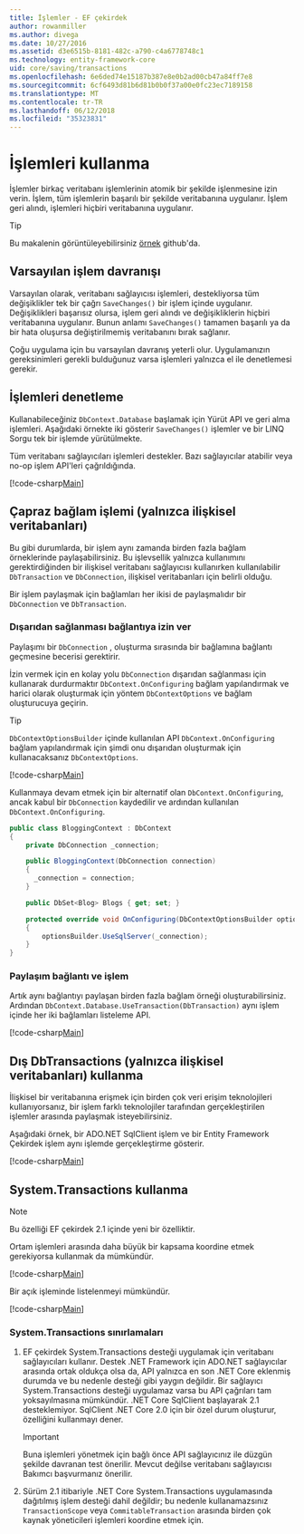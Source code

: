 ```yaml
---
title: İşlemler - EF çekirdek
author: rowanmiller
ms.author: divega
ms.date: 10/27/2016
ms.assetid: d3e6515b-8181-482c-a790-c4a6778748c1
ms.technology: entity-framework-core
uid: core/saving/transactions
ms.openlocfilehash: 6e6ded74e15187b387e8e0b2ad00cb47a84ff7e8
ms.sourcegitcommit: 6cf6493d81b6d81b0b0f37a00e0fc23ec7189158
ms.translationtype: MT
ms.contentlocale: tr-TR
ms.lasthandoff: 06/12/2018
ms.locfileid: "35323831"
---
```

# <a name="using-transactions"></a>İşlemleri kullanma

İşlemler birkaç veritabanı işlemlerinin atomik bir şekilde işlenmesine izin verin. İşlem, tüm işlemlerin başarılı bir şekilde veritabanına uygulanır. İşlem geri alındı, işlemleri hiçbiri veritabanına uygulanır.

> [!TIP]  
> Bu makalenin görüntüleyebilirsiniz [örnek](https://github.com/aspnet/EntityFramework.Docs/tree/master/samples/core/Saving/Saving/Transactions/) github'da.

## <a name="default-transaction-behavior"></a>Varsayılan işlem davranışı

Varsayılan olarak, veritabanı sağlayıcısı işlemleri, destekliyorsa tüm değişiklikler tek bir çağrı `SaveChanges()` bir işlem içinde uygulanır. Değişiklikleri başarısız olursa, işlem geri alındı ve değişikliklerin hiçbiri veritabanına uygulanır. Bunun anlamı `SaveChanges()` tamamen başarılı ya da bir hata oluşursa değiştirilmemiş veritabanını bırak sağlanır.

Çoğu uygulama için bu varsayılan davranış yeterli olur. Uygulamanızın gereksinimleri gerekli bulduğunuz varsa işlemleri yalnızca el ile denetlemesi gerekir.

## <a name="controlling-transactions"></a>İşlemleri denetleme

Kullanabileceğiniz `DbContext.Database` başlamak için Yürüt API ve geri alma işlemleri. Aşağıdaki örnekte iki gösterir `SaveChanges()` işlemler ve bir LINQ Sorgu tek bir işlemde yürütülmekte.

Tüm veritabanı sağlayıcıları işlemleri destekler. Bazı sağlayıcılar atabilir veya no-op işlem API'leri çağrıldığında.

[!code-csharp[Main](../../../samples/core/Saving/Saving/Transactions/ControllingTransaction/Sample.cs?name=Transaction&highlight=3,17,18,19)]

## <a name="cross-context-transaction-relational-databases-only"></a>Çapraz bağlam işlemi (yalnızca ilişkisel veritabanları)

Bu gibi durumlarda, bir işlem aynı zamanda birden fazla bağlam örneklerinde paylaşabilirsiniz. Bu işlevsellik yalnızca kullanımını gerektirdiğinden bir ilişkisel veritabanı sağlayıcısı kullanırken kullanılabilir `DbTransaction` ve `DbConnection`, ilişkisel veritabanları için belirli olduğu.

Bir işlem paylaşmak için bağlamları her ikisi de paylaşmalıdır bir `DbConnection` ve `DbTransaction`.

### <a name="allow-connection-to-be-externally-provided"></a>Dışarıdan sağlanması bağlantıya izin ver

Paylaşımı bir `DbConnection` , oluşturma sırasında bir bağlamına bağlantı geçmesine becerisi gerektirir.

İzin vermek için en kolay yolu `DbConnection` dışarıdan sağlanması için kullanarak durdurmaktır `DbContext.OnConfiguring` bağlam yapılandırmak ve harici olarak oluşturmak için yöntem `DbContextOptions` ve bağlam oluşturucuya geçirin.

> [!TIP]  
> `DbContextOptionsBuilder` içinde kullanılan API `DbContext.OnConfiguring` bağlam yapılandırmak için şimdi onu dışarıdan oluşturmak için kullanacaksanız `DbContextOptions`.

[!code-csharp[Main](../../../samples/core/Saving/Saving/Transactions/SharingTransaction/Sample.cs?name=Context&highlight=3,4,5)]

Kullanmaya devam etmek için bir alternatif olan `DbContext.OnConfiguring`, ancak kabul bir `DbConnection` kaydedilir ve ardından kullanılan `DbContext.OnConfiguring`.

``` csharp
public class BloggingContext : DbContext
{
    private DbConnection _connection;

    public BloggingContext(DbConnection connection)
    {
      _connection = connection;
    }

    public DbSet<Blog> Blogs { get; set; }

    protected override void OnConfiguring(DbContextOptionsBuilder optionsBuilder)
    {
        optionsBuilder.UseSqlServer(_connection);
    }
}
```

### <a name="share-connection-and-transaction"></a>Paylaşım bağlantı ve işlem

Artık aynı bağlantıyı paylaşan birden fazla bağlam örneği oluşturabilirsiniz. Ardından `DbContext.Database.UseTransaction(DbTransaction)` aynı işlem içinde her iki bağlamları listeleme API.

[!code-csharp[Main](../../../samples/core/Saving/Saving/Transactions/SharingTransaction/Sample.cs?name=Transaction&highlight=1,2,3,7,16,23,24,25)]

## <a name="using-external-dbtransactions-relational-databases-only"></a>Dış DbTransactions (yalnızca ilişkisel veritabanları) kullanma

İlişkisel bir veritabanına erişmek için birden çok veri erişim teknolojileri kullanıyorsanız, bir işlem farklı teknolojiler tarafından gerçekleştirilen işlemler arasında paylaşmak isteyebilirsiniz.

Aşağıdaki örnek, bir ADO.NET SqlClient işlem ve bir Entity Framework Çekirdek işlem aynı işlemde gerçekleştirme gösterir.

[!code-csharp[Main](../../../samples/core/Saving/Saving/Transactions/ExternalDbTransaction/Sample.cs?name=Transaction&highlight=4,10,21,26,27,28)]

## <a name="using-systemtransactions"></a>System.Transactions kullanma

> [!NOTE]  
> Bu özelliği EF çekirdek 2.1 içinde yeni bir özelliktir.

Ortam işlemleri arasında daha büyük bir kapsama koordine etmek gerekiyorsa kullanmak da mümkündür.

[!code-csharp[Main](../../../samples/core/Saving/Saving/Transactions/AmbientTransaction/Sample.cs?name=Transaction&highlight=1,2,3,26,27,28)]

Bir açık işleminde listelenmeyi mümkündür.

[!code-csharp[Main](../../../samples/core/Saving/Saving/Transactions/CommitableTransaction/Sample.cs?name=Transaction&highlight=1,15,28,29,30)]

### <a name="limitations-of-systemtransactions"></a>System.Transactions sınırlamaları  

1. EF çekirdek System.Transactions desteği uygulamak için veritabanı sağlayıcıları kullanır. Destek .NET Framework için ADO.NET sağlayıcılar arasında ortak oldukça olsa da, API yalnızca en son .NET Core eklenmiş durumda ve bu nedenle desteği gibi yaygın değildir. Bir sağlayıcı System.Transactions desteği uygulamaz varsa bu API çağrıları tam yoksayılmasına mümkündür. .NET Core SqlClient başlayarak 2.1 desteklemiyor. SqlClient .NET Core 2.0 için bir özel durum oluşturur, özelliğini kullanmayı dener. 

   > [!IMPORTANT]  
   > Buna işlemleri yönetmek için bağlı önce API sağlayıcınız ile düzgün şekilde davranan test önerilir. Mevcut değilse veritabanı sağlayıcısı Bakımcı başvurmanız önerilir. 

2. Sürüm 2.1 itibariyle .NET Core System.Transactions uygulamasında dağıtılmış işlem desteği dahil değildir; bu nedenle kullanamazsınız `TransactionScope` veya `CommitableTransaction` arasında birden çok kaynak yöneticileri işlemleri koordine etmek için. 
